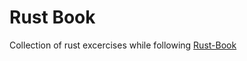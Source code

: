 # Rust Book
Collection of rust excercises while following [Rust-Book](https://doc.rust-lang.org/stable/book/)
